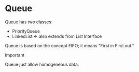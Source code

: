 # Queue 

Queue has two classes:

* PriorityQueue
* LinkedList <- also extends from List Interface

Queue is based on the concept FIFO; it means "First in First out."

> [!IMPORTANT]
> Queue just allow homogeneous data.